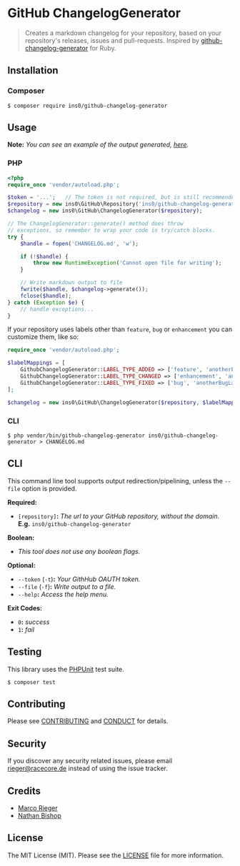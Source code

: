 # GitHub ChangelogGenerator
> Creates a markdown changelog for your repository, based on your repository's releases, issues
> and pull-requests. Inspired by [github-changelog-generator][ruby-generator-link] for Ruby.

## Installation
### Composer
```cli
$ composer require ins0/github-changelog-generator
```

## Usage
**Note:** *You can see an example of the output generated, [here](CHANGELOG.md).*

### PHP
```php
<?php
require_once 'vendor/autoload.php';

$token = '...';   // The token is not required, but is still recommended.
$repository = new ins0\GitHub\Repository('ins0/github-changelog-generator', $token);
$changelog = new ins0\GitHub\ChangelogGenerator($repository);

// The ChangelogGenerator::generate() method does throw
// exceptions, so remember to wrap your code in try/catch blocks.
try {
    $handle = fopen('CHANGELOG.md', 'w');

    if (!$handle) {
        throw new RuntimeException('Cannot open file for writing');
    }

    // Write markdown output to file
    fwrite($handle, $changelog->generate());
    fclose($handle);
} catch (Exception $e) {
    // handle exceptions...
}
```

If your repository uses labels other than `feature`, `bug` or `enhancement` you can customize them, like so:
```php
require_once 'vendor/autoload.php';

$labelMappings = [
    GithubChangelogGenerator::LABEL_TYPE_ADDED => ['feature', 'anotherFeatureLabel'],
    GithubChangelogGenerator::LABEL_TYPE_CHANGED => ['enhancement', 'anotherEnhancementLabel'],
    GithubChangelogGenerator::LABEL_TYPE_FIXED => ['bug', 'anotherBugLabel']
];

$changelog = new ins0\GitHub\ChangelogGenerator($repository, $labelMappings);
```

### CLI
```cli
$ php vendor/bin/github-changelog-generator ins0/github-changelog-generator > CHANGELOG.md
```

## CLI
This command line tool supports output redirection/pipelining, unless the `--file` option is provided.

**Required:**
- `[repository]`**:** *The url to your GitHub repository, without the domain.* **E.g.** `ins0/github-changelog-generator`

**Boolean:**
- *This tool does not use any boolean flags.*

**Optional:**
- `--token` (`-t`)**:** *Your GithHub OAUTH token.*
- `--file` (`-f`)**:** *Write output to a file.*
- `--help`**:** *Access the help menu.*

**Exit Codes:**
- `0`**:** *success*
- `1`**:** *fail*

## Testing
This library uses the [PHPUnit](https://github.com/sebastianbergmann/phpunit) test suite.
```cli
$ composer test
```

## Contributing
Please see [CONTRIBUTING](CONTRIBUTING.md) and [CONDUCT](CONDUCT.md) for details.

## Security
If you discover any security related issues, please email rieger@racecore.de instead of using the issue tracker.

## Credits
- [Marco Rieger](https://github.com/ins0)
- [Nathan Bishop](https://github.com/nbish11)

## License
The MIT License (MIT). Please see the [LICENSE](LICENSE.md) file for more information.

[ruby-generator-link]: https://github.com/skywinder/github-changelog-generator
